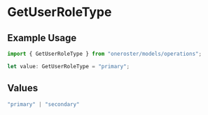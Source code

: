 # GetUserRoleType

## Example Usage

```typescript
import { GetUserRoleType } from "oneroster/models/operations";

let value: GetUserRoleType = "primary";
```

## Values

```typescript
"primary" | "secondary"
```